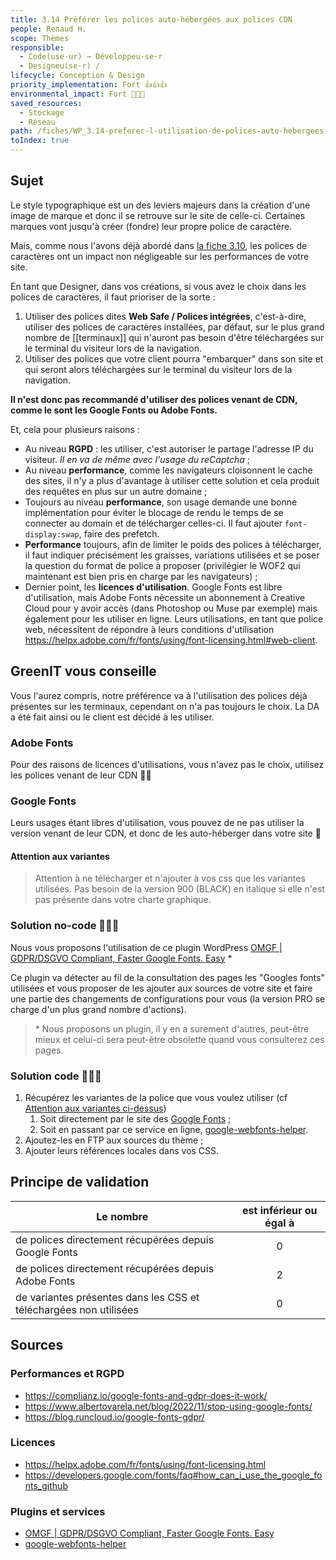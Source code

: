 ```yaml
---
title: 3.14 Préférer les polices auto-hébergées aux polices CDN
people: Renaud H.
scope: Thèmes
responsible:
  - Code(use·ur) → Développeu·se·r
  - Designeu(se·r) /
lifecycle: Conception & Design
priority_implementation: Fort 👍👍👍
environmental_impact: Fort 🌱🌱🌱
saved_resources:
  - Stockage
  - Réseau
path: /fiches/WP_3.14-preferer-l-utilisation-de-polices-auto-hebergees-aux-polices-cdn
toIndex: true
---
```


## Sujet

Le style typographique est un des leviers majeurs dans la création d'une image de marque et donc il se retrouve sur le site de celle-ci. Certaines marques vont jusqu'à créer (fondre) leur propre police de caractère.

Mais, comme nous l'avons déjà abordé dans [la fiche 3.10](WP_3.10-utiliser-des-polices-de-caracteres-standards.md), les polices de caractères ont un impact non négligeable sur les performances de votre site.

En tant que Designer, dans vos créations, si vous avez le choix dans les polices de caractères, il faut prioriser de la sorte :

1. Utiliser des polices dites **Web Safe / Polices intégrées**, c'est-à-dire, utiliser des polices de caractères installées, par défaut, sur le plus grand nombre de [[terminaux]] qui n'auront pas besoin d'être téléchargées sur le terminal du visiteur lors de la navigation.
2. Utiliser des polices que votre client pourra "embarquer" dans son site et qui seront alors téléchargées sur le terminal du visiteur lors de la navigation.

**Il n'est donc pas recommandé d'utiliser des polices venant de CDN, comme le sont les Google Fonts ou Adobe Fonts.**

Et, cela pour plusieurs raisons :

- Au niveau **RGPD** : les utiliser, c'est autoriser le partage l'adresse IP du visiteur. _Il en va de même avec l'usage du reCaptcha_ ;
- Au niveau **performance**, comme les navigateurs cloisonnent le cache des sites, il n'y a plus d'avantage à utiliser cette solution et cela produit des requêtes en plus sur un autre domaine ;
- Toujours au niveau **performance**, son usage demande une bonne implémentation pour éviter le blocage de rendu le temps de se connecter au domain et de télécharger celles-ci. Il faut ajouter `font-display:swap`, faire des prefetch.
- **Performance** toujours, afin de limiter le poids des polices à télécharger, il faut indiquer précisément les graisses, variations utilisées et se poser la question du format de police à proposer (privilégier le WOF2 qui maintenant est bien pris en charge par les navigateurs) ;
- Dernier point, les **licences d'utilisation**. Google Fonts est libre d'utilisation, mais Adobe Fonts nécessite un abonnement à Creative Cloud pour y avoir accès (dans Photoshop ou Muse par exemple) mais également pour les utiliser en ligne. Leurs utilisations, en tant que police web, nécessitent de répondre à leurs conditions d'utilisation https://helpx.adobe.com/fr/fonts/using/font-licensing.html#web-client.

## GreenIT vous conseille

Vous l'aurez compris, notre préférence va à l'utilisation des polices déjà présentes sur les terminaux, cependant on n'a pas toujours le choix. La DA a été fait ainsi ou le client est décidé à les utiliser.

### Adobe Fonts

Pour des raisons de licences d'utilisations, vous n'avez pas le choix, utilisez les polices venant de leur CDN 🤷‍♂️

### Google Fonts

Leurs usages étant libres d'utilisation, vous pouvez de ne pas utiliser la version venant de leur CDN, et donc de les auto-héberger dans votre site 🎉

#### Attention aux variantes

> Attention à ne télécharger et n'ajouter à vos css que les variantes utilisées. Pas besoin de la version 900 (BLACK) en italique si elle n'est pas présente dans votre charte graphique.

### Solution no-code 🌱🌱🌱

Nous vous proposons l'utilisation de ce plugin WordPress [OMGF | GDPR/DSGVO Compliant, Faster Google Fonts. Easy](https://wordpress.org/plugins/host-webfonts-local/) \*

Ce plugin va détecter au fil de la consultation des pages les "Googles fonts" utilisées et vous proposer de les ajouter aux sources de votre site et faire une partie des changements de configurations pour vous (la version PRO se charge d'un plus grand nombre d'actions).

> \* Nous proposons un plugin, il y en a surement d'autres, peut-être mieux et celui-ci sera peut-être obsolette quand vous consulterez ces pages.

### Solution code 🌱🌱🌱

1. Récupérez les variantes de la police que vous voulez utiliser (cf [Attention aux variantes ci-dessus](#attention-aux-variantes))
   1. Soit directement par le site des [Google Fonts](https://fonts.google.com/) ;
   2. Soit en passant par ce service en ligne, [google-webfonts-helper](https://gwfh.mranftl.com/fonts).
2. Ajoutez-les en FTP aux sources du thème ;
3. Ajouter leurs références locales dans vos CSS.

## Principe de validation

| Le nombre                                                         | est inférieur ou égal à |
| ----------------------------------------------------------------- | :---------------------: |
| de polices directement récupérées depuis Google Fonts             |            0            |
| de polices directement récupérées depuis Adobe Fonts              |            2            |
| de variantes présentes dans les CSS et téléchargées non utilisées |            0            |

## Sources

### Performances et RGPD

- https://complianz.io/google-fonts-and-gdpr-does-it-work/
- https://www.albertovarela.net/blog/2022/11/stop-using-google-fonts/
- https://blog.runcloud.io/google-fonts-gdpr/

### Licences

- https://helpx.adobe.com/fr/fonts/using/font-licensing.html
- https://developers.google.com/fonts/faq#how_can_i_use_the_google_fonts_github

### Plugins et services

- [OMGF | GDPR/DSGVO Compliant, Faster Google Fonts. Easy](https://wordpress.org/plugins/host-webfonts-local/)
- [google-webfonts-helper](https://gwfh.mranftl.com/fonts)

